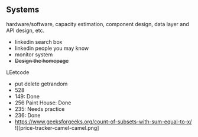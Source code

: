 ## Systems

hardware/software, capacity estimation, component design, data layer and API design, etc.

- linkedin search box
- linkedin people you may know
- monitor system
- ~~Design the homepage~~

LEetcode
- put delete getrandom
- 528
- 149: Done
- 256 Paint House: Done
- 235: Needs practice
- 236: Done
- https://www.geeksforgeeks.org/count-of-subsets-with-sum-equal-to-x/
![[price-tracker-camel-camel.png]